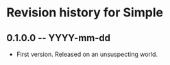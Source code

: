 # Revision history for Simple

## 0.1.0.0 -- YYYY-mm-dd

* First version. Released on an unsuspecting world.
